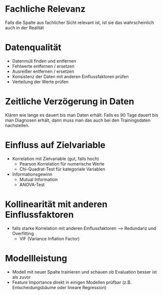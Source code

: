 # Fachliche Relevanz
Falls die Spalte aus fachlicher Sicht relevant ist, ist sie das wahrscheinlich auch in der Realität

# Datenqualität
- Datenmüll finden und entfernen
- Fehlwerte entfernen / ersetzen
- Ausreißer entfernen / ersetzen
- Konsistenz der Daten mit anderen Einflussfaktoren prüfen
- Verteilung der Werte prüfen

# Zeitliche Verzögerung in Daten
Klären wie lange es dauert bis man Daten erhält.
Falls es 90 Tage dauert bis man Diagnosen erhält, dann muss man das auch bei den Trainingsdaten nachstellen.

# Einfluss auf Zielvariable
- Korrelation mit Zielvariable (gut, falls hoch)
  - Pearson Korrelation für numerische Werte
  - Chi-Quadrat-Test für kategoriale Variablen
- Informationsgewinn
  - Mutual Information
  - ANOVA-Test

# Kollinearität mit anderen Einflussfaktoren
- falls starke Korrelation mit anderen Einflussfaktoren --> Redundanz und Overfitting
  - VIF (Variance Inflation Factor)
 
# Modellleistung
- Modell mit neuer Spalte trainieren und schauen ob Evaluation besser ist als zuvor
- Feature Importance direkt in einigen Modellen prüfbar (z.B. Entscheidungsbäume oder lineare Regression)
 
